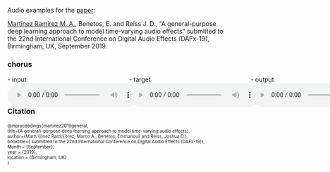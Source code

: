 Audio examples for the [paper](https://link.for.the.paper):

[Martínez Ramírez M. A.](http://m-marco.com), Benetos, E. and Reiss J. D., “A general-purpose deep learning approach to model time-varying audio effects” submitted to the 22nd International Conference on Digital Audio Effects (DAFx-19), Birmingham, UK, September 2019.

### chorus
<div id="contentBox" style="margin:0px auto; width:150%">
<div id="column1" style="float:left; margin:0; width:36.5%;">
- input <br />
<audio controls="controls">
    <source src="audio/Chorus/1-Chorus_input.ogg" type="audio/ogg" />
    <source src="audio/Chorus/2-Chorus_input.ogg" type="audio/ogg" />
    <source src="audio/Chorus/3-Chorus_input.ogg" type="audio/ogg" />
</audio>
</div>

<div id="column2" style="float:left; margin:0;width:36.5%;">
- target <br />
<audio controls="controls" >
    <source src="audio/Chorus/1-Chorus_target.ogg" type="audio/ogg" />
    <source src="audio/Chorus/2-Chorus_target.ogg" type="audio/ogg" />
    <source src="audio/Chorus/3-Chorus_target.ogg" type="audio/ogg" />
</audio>
</div>

<div id="column3" style="float:left; margin:0;width:27%">
- output <br />
<audio controls="controls">
    <source src="audio/Chorus/1-Chorus_output.ogg" type="audio/ogg" />
    <source src="audio/Chorus/2-Chorus_output.ogg" type="audio/ogg" />
    <source src="audio/Chorus/3-Chorus_output.ogg" type="audio/ogg" />
</audio>
</div>
</div>










### Citation


<font size="1">
@inproceedings{martinez2019general,<br />
title={A general\-purpose deep learning approach to model time-varying audio effects},<br />
author={Mart\'{i}nez Ram\'{i}rez, Marco A., Benetos, Emmanouil and Reiss, Joshua D.},<br />
booktitle={ submitted to the 22nd International Conference on Digital Audio Effects (DAFx-19)},<br />
Month = {September},<br />
year = {2019},<br />
location = {Birmingham, UK}<br />
}<br />
